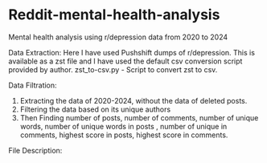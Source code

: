 # Reddit-mental-health-analysis
Mental health analysis using r/depression data from 2020 to 2024

Data Extraction: 
Here I have used Pushshift dumps of r/depression. This is available as a zst file and I have used the default csv conversion script provided by author. 
zst_to-csv.py - Script to convert zst to csv. 

Data Filtration:

1. Extracting the data of 2020-2024, without the data of deleted posts. 
2. Filtering the data based on its unique authors
3. Then Finding number of posts, number of comments, number of unique words, number of unique words in posts , number of unique in comments, highest score in posts, highest score in comments. 

File Description: 

